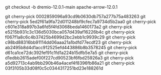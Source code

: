 git checkout -b dremio-12.0.1-main apache-arrow-12.0.1 


git cherry-pick 0002859096a93cd9b0630db757a277b75a483263
git cherry-pick 5ed2f61a9fa72d011248bf9cfec7a9734d5b2aa0
git cherry-pick c601e318a897b3a6fd5f4fd3068beda1460173a2
git cherry-pick e5215b931c3c136d5030bca057d439af16226b4c
git cherry-pick f067f1a8c6c4b37425b4699d2bc2ebb1c9939c29
git cherry-pick c98bd88316bb91114dd06aaa21a1bdfd77ecdf23
git cherry-pick ab2495b8d4d1acc912525efd443886b8b3578245
git cherry-pick d61ca1ce72dc392fef91c1fd1a224b15dfb5e7a5
git cherry-pick d1edbb2615adef00f227cd90523bf6fbd25926a3
git cherry-pick a5d92713c4ab9bb290b46a4acef4f8396fb86a21
git cherry-pick 03f3105b33d08f0c5c0344317251bd23e188261d
